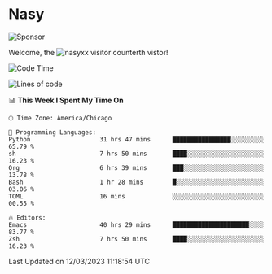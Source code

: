 # Nasy

<!--
<p align="center">
<img height="200" src="https://github-readme-stats.vercel.app/api?username=nasyxx&count_private=true&show_icons=true&theme=dracula&include_all_commits=true"/>
<img height="200" src="https://github-readme-stats.vercel.app/api/top-langs/?username=nasyxx&theme=dracula&hide=html,jupyter+notebook&count_private=true&show_icons=true"/>
</p>

  
----------------
-->

![Sponsor](https://img.shields.io/static/v1.svg?label=Sponsor&message=%E2%9D%A4&logo=GitHub&style=flat&color=pink)
 
Welcome, the ![nasyxx visitor counter](https://count.getloli.com/get/@nasyxx?theme=rule34)th vistor!
 
<!--START_SECTION:waka-->
![Code Time](http://img.shields.io/badge/Code%20Time-3%2C253%20hrs%2026%20mins-blue)

![Lines of code](https://img.shields.io/badge/From%20Hello%20World%20I%27ve%20Written-6.2%20million%20lines%20of%20code-blue)

📊 **This Week I Spent My Time On** 

```text
🕑︎ Time Zone: America/Chicago

💬 Programming Languages: 
Python                   31 hrs 47 mins      ████████████████░░░░░░░░░   65.79 % 
sh                       7 hrs 50 mins       ████░░░░░░░░░░░░░░░░░░░░░   16.23 % 
Org                      6 hrs 39 mins       ███░░░░░░░░░░░░░░░░░░░░░░   13.78 % 
Bash                     1 hr 28 mins        █░░░░░░░░░░░░░░░░░░░░░░░░   03.06 % 
TOML                     16 mins             ░░░░░░░░░░░░░░░░░░░░░░░░░   00.55 % 

🔥 Editors: 
Emacs                    40 hrs 29 mins      █████████████████████░░░░   83.77 % 
Zsh                      7 hrs 50 mins       ████░░░░░░░░░░░░░░░░░░░░░   16.23 % 
```


 Last Updated on 12/03/2023 11:18:54 UTC
<!--END_SECTION:waka-->

<!-- ![visitors](https://visitor-badge.laobi.icu/badge?page_id=nasyxx.nasyxx) -->

